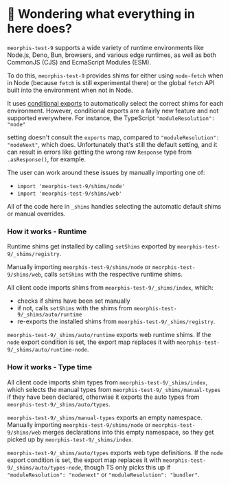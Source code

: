 # 👋 Wondering what everything in here does?

`meorphis-test-9` supports a wide variety of runtime environments like Node.js, Deno, Bun, browsers, and various
edge runtimes, as well as both CommonJS (CJS) and EcmaScript Modules (ESM).

To do this, `meorphis-test-9` provides shims for either using `node-fetch` when in Node (because `fetch` is still experimental there) or the global `fetch` API built into the environment when not in Node.

It uses [conditional exports](https://nodejs.org/api/packages.html#conditional-exports) to
automatically select the correct shims for each environment. However, conditional exports are a fairly new
feature and not supported everywhere. For instance, the TypeScript `"moduleResolution": "node"`

setting doesn't consult the `exports` map, compared to `"moduleResolution": "nodeNext"`, which does.
Unfortunately that's still the default setting, and it can result in errors like
getting the wrong raw `Response` type from `.asResponse()`, for example.

The user can work around these issues by manually importing one of:

- `import 'meorphis-test-9/shims/node'`
- `import 'meorphis-test-9/shims/web'`

All of the code here in `_shims` handles selecting the automatic default shims or manual overrides.

### How it works - Runtime

Runtime shims get installed by calling `setShims` exported by `meorphis-test-9/_shims/registry`.

Manually importing `meorphis-test-9/shims/node` or `meorphis-test-9/shims/web`, calls `setShims` with the respective runtime shims.

All client code imports shims from `meorphis-test-9/_shims/index`, which:

- checks if shims have been set manually
- if not, calls `setShims` with the shims from `meorphis-test-9/_shims/auto/runtime`
- re-exports the installed shims from `meorphis-test-9/_shims/registry`.

`meorphis-test-9/_shims/auto/runtime` exports web runtime shims.
If the `node` export condition is set, the export map replaces it with `meorphis-test-9/_shims/auto/runtime-node`.

### How it works - Type time

All client code imports shim types from `meorphis-test-9/_shims/index`, which selects the manual types from `meorphis-test-9/_shims/manual-types` if they have been declared, otherwise it exports the auto types from `meorphis-test-9/_shims/auto/types`.

`meorphis-test-9/_shims/manual-types` exports an empty namespace.
Manually importing `meorphis-test-9/shims/node` or `meorphis-test-9/shims/web` merges declarations into this empty namespace, so they get picked up by `meorphis-test-9/_shims/index`.

`meorphis-test-9/_shims/auto/types` exports web type definitions.
If the `node` export condition is set, the export map replaces it with `meorphis-test-9/_shims/auto/types-node`, though TS only picks this up if `"moduleResolution": "nodenext"` or `"moduleResolution": "bundler"`.
